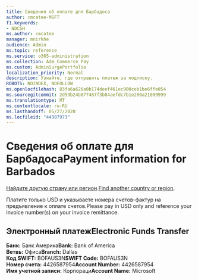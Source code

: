 ```yaml
---
title: Сведения об оплате для Барбадоса
author: cmcatee-MSFT
f1.keywords:
- NOCSH
ms.author: cmcatee
manager: mnirkhe
audience: Admin
ms.topic: reference
ms.service: o365-administration
ms.collection: Adm_Commerce_Pay
ms.custom: AdminSurgePortfolio
localization_priority: Normal
description: Узнайте, где отправить платеж за подписку.
ROBOTS: NOINDEX, NOFOLLOW
ms.openlocfilehash: 83fa6a626a0b174deef461ec900ceb1be6ffe054
ms.sourcegitcommit: 2d59b24b877487f3b84aefdc7b1e200a21009999
ms.translationtype: MT
ms.contentlocale: ru-RU
ms.lasthandoff: 05/27/2020
ms.locfileid: "44387973"
---
```

# <a name="payment-information-for-barbados"></a><span data-ttu-id="c1227-103">Сведения об оплате для Барбадоса</span><span class="sxs-lookup"><span data-stu-id="c1227-103">Payment information for Barbados</span></span>

<span data-ttu-id="c1227-104">[Найдите другую страну или регион](../billing-and-payments/pay-for-your-subscription.md).</span><span class="sxs-lookup"><span data-stu-id="c1227-104">[Find another country or region](../billing-and-payments/pay-for-your-subscription.md).</span></span>

<span data-ttu-id="c1227-105">Платите только USD и указываете номера счетов-фактур на предъявление к оплате счетов.</span><span class="sxs-lookup"><span data-stu-id="c1227-105">Please pay in USD only and reference your invoice number(s) on your invoice remittance.</span></span>

## <a name="electronic-funds-transfer"></a><span data-ttu-id="c1227-106">Электронный платеж</span><span class="sxs-lookup"><span data-stu-id="c1227-106">Electronic Funds Transfer</span></span>

<span data-ttu-id="c1227-107">**Банк:** Банк Америка</span><span class="sxs-lookup"><span data-stu-id="c1227-107">**Bank:** Bank of America</span></span>  
<span data-ttu-id="c1227-108">**Ветвь:** Офиса</span><span class="sxs-lookup"><span data-stu-id="c1227-108">**Branch:** Dallas</span></span>  
<span data-ttu-id="c1227-109">**Код SWIFT:** BOFAUS3N</span><span class="sxs-lookup"><span data-stu-id="c1227-109">**SWIFT Code:** BOFAUS3N</span></span>  
<span data-ttu-id="c1227-110">**Номер счета:** 4426587954</span><span class="sxs-lookup"><span data-stu-id="c1227-110">**Account Number:** 4426587954</span></span>  
<span data-ttu-id="c1227-111">**Имя учетной записи:** Корпораци</span><span class="sxs-lookup"><span data-stu-id="c1227-111">**Account Name:** Microsoft</span></span>  